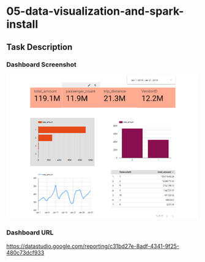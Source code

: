 # 05-data-visualization-and-spark-install

## Task Description

### Dashboard Screenshot

![Dashboard Screenshot](./docs/viz_dashboard.png)

### Dashboard URL

https://datastudio.google.com/reporting/c31bd27e-8adf-4341-9f25-480c73dcf933
